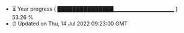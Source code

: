 - ⏳ Year progress { ███████████████▁▁▁▁▁▁▁▁▁▁▁▁▁▁▁ } 53.26 %
- ⏰ Updated on Thu, 14 Jul 2022 09:23:00 GMT

